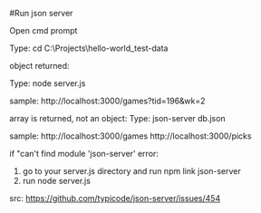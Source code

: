 #Run json server

Open cmd prompt

Type: cd C:\Projects\hello-world\_test-data


object returned:

Type: node server.js


sample:
http://localhost:3000/games?tid=196&wk=2



array is returned, not an object:
Type: json-server db.json

sample:
http://localhost:3000/games
http://localhost:3000/picks




if "can't find module 'json-server' error:
1. go to your server.js directory and run npm link json-server
2. run node server.js

src: https://github.com/typicode/json-server/issues/454